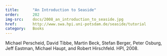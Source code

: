 ```yaml
---
title:      "An Introduction to Seaside"
order:      202
img-src:    docs/2008_an_introduction_to_seaside.jpg
href:       http://www.swa.hpi.uni-potsdam.de/seaside/tutorial
category:   Books
---
```

Michael Perscheid, David Tibbe, Martin Beck, Stefan Berger, Peter Osburg, Jeff Eastman, Michael Haupt, and Robert Hirschfeld. HPI, 2008.
